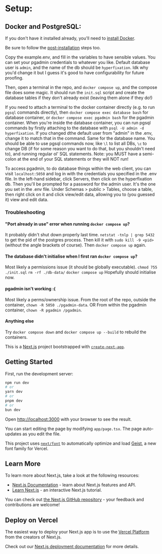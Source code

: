 # Setup:
## Docker and PostgreSQL:
If you don't have it installed already, you'll need to [install Docker](https://docs.docker.com/engine/install/ubuntu/#install-using-the-repository).

Be sure to follow the [post-installation](https://docs.docker.com/engine/install/linux-postinstall/) steps too.

Copy the example.env, and fill in the variables to have sensible values. You can set your pgadmin credentials to whatever you like.
Default database user is `admin`, and the name of the db should be `hyperfixation`. Idk why you'd change it but I guess it's good to have configurability for future proofing.

Then, open a terminal in the repo, and `docker compose up`, and the compose file does some magic. It should run the `init.sql` script and create the database tables if they don't already exist (leaving them alone if they do!)

If you need to attach a terminal to the docker container directly (e.g. to run `pgsql` commands directly), then `docker compose exec database bash` for database container, or `docker compose exec pgadmin bash` for the pgadmin container. When you're inside the database container, you can run pgsql commands by firstly attaching to the database with `psql -U admin -d hyperfixation`. If you changed dthe default user from "admin" in the .env, change it to match that in the command. Same for the database name. You should be able to use pgsql commands now, like `\l` to list all DBs, `\c` to change DB (if for some reason you want to do that, but you shouldn't need to), and running regular ol' SQL statements. Note: you MUST have a semi-colon at the end of your SQL statements or they will NOT run!

To access pgadmin, to do database things within the web client, you can visit `localhost:5050` and log in with the credentials you specified in the .env file. In the left-hand sidebar, click Servers, then click on the hyperfixation db. Then you'll be prompted for a password for the admin user. It's the one you set in the .env file. Under Schemas > public > Tables, choose a table, then right click on it and click view/edit data, allowing you to (you guessed it) view and edit data.

### Troubleshooting

#### "Port already in use" error when running `docker compose up`?
It probably didn't shut down properly last time.
`netstat -tnlp | grep 5432` to get the pid of the postgres process.
Then kill it with `sudo kill -9 <pid>` (without the angle brackets of course).
Then `docker compose up` again.

#### The database didn't initialise when I first ran `docker compose up`?
Most likely a permissions issue (it should be globally executable).
`chmod 755 ./init.sql`
`rm -rf ./db-data/`
`docker compose up`
Hopefully should initialise now.

#### pgadmin isn't working :(
Most likely a perms/ownership issue.
From the root of the repo, outside the container, `chown -R 5050 ./pgadmin-data`.
OR
From within the pgadmin container, `chown -R pgadmin /pgadmin`.

#### Anything else
Try `docker compose down` and `docker compose up --build` to rebuild the containers.

This is a [Next.js](https://nextjs.org) project bootstrapped with [`create-next-app`](https://nextjs.org/docs/app/api-reference/cli/create-next-app).

## Getting Started

First, run the development server:

```bash
npm run dev
# or
yarn dev
# or
pnpm dev
# or
bun dev
```

Open [http://localhost:3000](http://localhost:3000) with your browser to see the result.

You can start editing the page by modifying `app/page.tsx`. The page auto-updates as you edit the file.

This project uses [`next/font`](https://nextjs.org/docs/app/building-your-application/optimizing/fonts) to automatically optimize and load [Geist](https://vercel.com/font), a new font family for Vercel.

## Learn More

To learn more about Next.js, take a look at the following resources:

- [Next.js Documentation](https://nextjs.org/docs) - learn about Next.js features and API.
- [Learn Next.js](https://nextjs.org/learn) - an interactive Next.js tutorial.

You can check out [the Next.js GitHub repository](https://github.com/vercel/next.js) - your feedback and contributions are welcome!

## Deploy on Vercel

The easiest way to deploy your Next.js app is to use the [Vercel Platform](https://vercel.com/new?utm_medium=default-template&filter=next.js&utm_source=create-next-app&utm_campaign=create-next-app-readme) from the creators of Next.js.

Check out our [Next.js deployment documentation](https://nextjs.org/docs/app/building-your-application/deploying) for more details.
